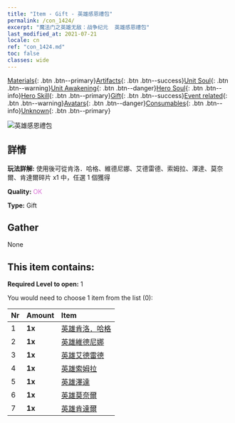 ```yaml
---
title: "Item - Gift - 英雄感恩禮包"
permalink: /con_1424/
excerpt: "魔法门之英雄无敌：战争纪元  英雄感恩禮包"
last_modified_at: 2021-07-21
locale: cn
ref: "con_1424.md"
toc: false
classes: wide
---
```

 [Materials](/ItemsCN/){: .btn .btn--primary}[Artifacts](/ItemsCN/Artifacts/){: .btn .btn--success}[Unit Soul](/ItemsCN/UnitSoul/){: .btn .btn--warning}[Unit Awakening](/ItemsCN/UnitAwakening/){: .btn .btn--danger}[Hero Soul](/ItemsCN/HeroSoul/){: .btn .btn--info}[Hero Skill](/ItemsCN/HeroSkill/){: .btn .btn--primary}[Gift](/ItemsCN/Gift/){: .btn .btn--success}[Event related](/ItemsCN/Events/){: .btn .btn--warning}[Avatars](/ItemsCN/Avatars/){: .btn .btn--danger}[Consumables](/ItemsCN/Consumables/){: .btn .btn--info}[Unknown](/ItemsCN/Unknown/){: .btn .btn--primary}

 ![英雄感恩禮包](/images/t/i_907038.png)

## 詳情
 **玩法詳解:** 使用後可從肯洛．哈格、維德尼娜、艾德雷德、索姆拉、澤達、莫奈爾、肯達爾碎片 x1 中，任選 1 個獲得

 **Quality:** <span style="color: #DA70D6">OK</span>

 **Type:** Gift

## Gather

  None

## This item contains:

 **Required Level to open:** 1

 You would need to choose 1 item from the list (0):

  | Nr | Amount |     Item    |
  |:---|:-------|:------------|
  | 1 |  **1x** | [英雄肯洛．哈格](/cn/Items/her_375/) |  | 
  | 2 |  **1x** | [英雄維德尼娜](/cn/Items/her_372/) |  | 
  | 3 |  **1x** | [英雄艾德雷德](/cn/Items/her_359/) |  | 
  | 4 |  **1x** | [英雄索姆拉](/cn/Items/her_386/) |  | 
  | 5 |  **1x** | [英雄澤達](/cn/Items/her_385/) |  | 
  | 6 |  **1x** | [英雄莫奈爾](/cn/Items/her_379/) |  | 
  | 7 |  **1x** | [英雄肯達爾](/cn/Items/her_363/) |  | 
